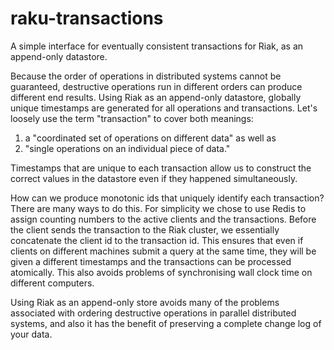 # raku-transactions

A simple interface for eventually consistent transactions for Riak, as an append-only datastore.

Because the order of operations in distributed systems cannot be guaranteed, destructive operations run in different orders can produce different end results. Using Riak as an append-only datastore, globally unique timestamps are generated for all operations and transactions. Let's loosely use the term "transaction" to cover both meanings:

1. a "coordinated set of operations on different data" as well as
2. "single operations on an individual piece of data."

Timestamps that are unique to each transaction allow us to construct the correct values in the datastore even if they happened simultaneously. 

How can we produce monotonic ids that uniquely identify each transaction?  There are many ways to do this.  For simplicity we chose to use Redis to assign counting numbers to the active clients and the transactions. Before the client sends the transaction to the Riak cluster, we essentially concatenate the client id to the transaction id.  This ensures that even if clients on different machines submit a query at the same time, they will be given a different timestamps and the transactions can be processed atomically. This also avoids problems of synchronising wall clock time on different computers.

Using Riak as an append-only store avoids many of the problems associated with ordering destructive operations in parallel distributed systems, and also it has the benefit of preserving a complete change log of your data.


